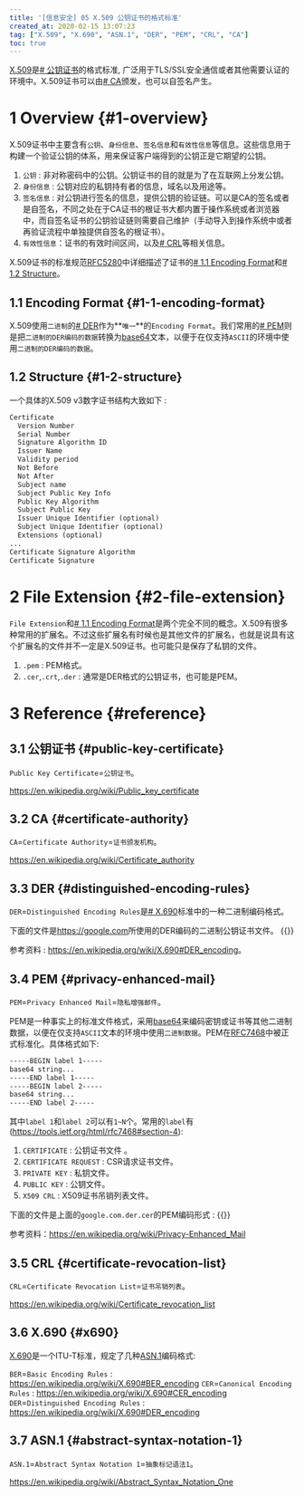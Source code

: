 ```yaml
---
title: '[信息安全] 05 X.509 公钥证书的格式标准'
created_at: 2020-02-15 13:07:23
tag: ["X.509", "X.690", "ASN.1", "DER", "PEM", "CRL", "CA"]
toc: true
---
```


[X.509][X.509]是[# 公钥证书](#public-key-certificate)的格式标准, 广泛用于TLS/SSL安全通信或者其他需要认证的环境中。X.509证书可以由[# CA](#certificate-authority)颁发，也可以自签名产生。

# 1 Overview {#1-overview}

X.509证书中主要含有`公钥`、`身份信息`、`签名信息`和`有效性信息`等信息。这些信息用于构建一个验证公钥的体系，用来保证客户端得到的公钥正是它期望的公钥。

1. `公钥` : 非对称密码中的公钥。公钥证书的目的就是为了在互联网上分发公钥。
2. `身份信息` : 公钥对应的私钥持有者的信息，域名以及用途等。
3. `签名信息` : 对公钥进行签名的信息，提供公钥的验证链。可以是CA的签名或者是自签名，不同之处在于CA证书的根证书大都内置于操作系统或者浏览器中，而自签名证书的公钥验证链则需要自己维护（手动导入到操作系统中或者再验证流程中单独提供自签名的根证书）。
4. `有效性信息`：证书的有效时间区间，以及[# CRL](#certificate-revocation-list)等相关信息。

X.509证书的标准规范[RFC5280][rfc5280]中详细描述了证书的[# 1.1 Encoding Format](#1-1-encoding-format)和[# 1.2 Structure](#1-2-structure)。


## 1.1 Encoding Format {#1-1-encoding-format}

X.509使用`二进制`的[# DER](#distinguished-encoding-rules)作为**`唯一`**的`Encoding Format`。我们常用的[# PEM](#privacy-enhanced-mail)则是把`二进制的DER编码的数据`转换为[base64][base64]文本，以便于在仅支持`ASCII`的环境中使用`二进制的DER编码的数据`。

## 1.2 Structure {#1-2-structure}

一个具体的X.509 v3数字证书结构大致如下 : 

```txt
Certificate
  Version Number
  Serial Number
  Signature Algorithm ID
  Issuer Name
  Validity period
  Not Before
  Not After
  Subject name
  Subject Public Key Info
  Public Key Algorithm
  Subject Public Key
  Issuer Unique Identifier (optional)
  Subject Unique Identifier (optional)
  Extensions (optional)
...
Certificate Signature Algorithm
Certificate Signature
```

# 2 File Extension {#2-file-extension}

`File Extension`和[# 1.1 Encoding Format](#1-1-encoding-format)是两个完全不同的概念。X.509有很多种常用的扩展名。不过这些扩展名有时候也是其他文件的扩展名，也就是说具有这个扩展名的文件并不一定是X.509证书。也可能只是保存了私钥的文件。

1. `.pem` : PEM格式。
2. `.cer`,`.crt`,`.der` : 通常是DER格式的公钥证书，也可能是PEM。

# 3 Reference {#reference}

## 3.1 公钥证书 {#public-key-certificate}

`Public Key Certificate`=`公钥证书`。

<https://en.wikipedia.org/wiki/Public_key_certificate>


## 3.2 CA {#certificate-authority}

`CA`=`Certificate Authority`=`证书颁发机构`。

<https://en.wikipedia.org/wiki/Certificate_authority>


## 3.3 DER {#distinguished-encoding-rules}

`DER`=`Distinguished Encoding Rules`是[# X.690](#x690)标准中的一种二进制编码格式。

下面的文件是<https://google.com>所使用的DER编码的二进制公钥证书文件。
{{<highlight-file file="google.com.der.cer" lang="txt">}}

参考资料 : <https://en.wikipedia.org/wiki/X.690#DER_encoding>。


## 3.4 PEM {#privacy-enhanced-mail}

`PEM`=`Privacy Enhanced Mail`=`隐私增强邮件`。

PEM是一种事实上的标准文件格式，采用[base64][base64]来编码密钥或证书等其他二进制数据，以便在仅支持`ASCII`文本的环境中使用`二进制数据`。PEM在[RFC7468][rfc7468]中被正式标准化。具体格式如下:

```txt
-----BEGIN label 1-----
base64 string...
-----END label 1-----
-----BEGIN label 2-----
base64 string...
-----END label 2-----
```

其中`label 1`和`label 2`可以有`1~N`个。常用的`label`有(<https://tools.ietf.org/html/rfc7468#section-4>):

1. `CERTIFICATE` : 公钥证书文件 。
2. `CERTIFICATE REQUEST` : CSR请求证书文件。
3. `PRIVATE KEY` : 私钥文件。
4. `PUBLIC KEY` : 公钥文件。
5. `X509 CRL` : X509证书吊销列表文件。

下面的文件是上面的`google.com.der.cer`的PEM编码形式 :
{{<highlight-file file="google.com.pem.cer" lang="txt">}}

参考资料：<https://en.wikipedia.org/wiki/Privacy-Enhanced_Mail>

## 3.5 CRL {#certificate-revocation-list}

`CRL`=`Certificate Revocation List`=`证书吊销列表`。

<https://en.wikipedia.org/wiki/Certificate_revocation_list>


## 3.6 X.690 {#x690}

[X.690][X.690]是一个ITU-T标准，规定了几种[ASN.1](#abstract-syntax-notation-1)编码格式:

`BER`=`Basic Encoding Rules` : <https://en.wikipedia.org/wiki/X.690#BER_encoding>
`CER`=`Canonical Encoding Rules` : <https://en.wikipedia.org/wiki/X.690#CER_encoding>
`DER`=`Distinguished Encoding Rules` : <https://en.wikipedia.org/wiki/X.690#DER_encoding>

## 3.7 ASN.1 {#abstract-syntax-notation-1}

`ASN.1`=`Abstract Syntax Notation 1`=`抽象标记语法1`。

<https://en.wikipedia.org/wiki/Abstract_Syntax_Notation_One>


[X.509]:<https://en.wikipedia.org/wiki/X.509>
[X.690]:<https://en.wikipedia.org/wiki/X.690>
[rfc5280]:<https://tools.ietf.org/html/rfc5280>
[rfc7468]:<https://tools.ietf.org/html/rfc7468>

[base64]:../01-cryptography-toolbox-1/#6-2-base64
